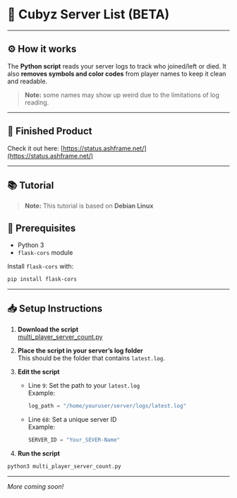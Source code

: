 # 🚀 **Cubyz Server List** (BETA)

---

## ⚙️ How it works  
The **Python script** reads your server logs to track who joined/left or died.
It also **removes symbols and color codes** from player names to keep it clean and readable.

> **Note:** some names may show up weird due to the limitations of log reading.
---

## 🎉 Finished Product  
Check it out here: [https://status.ashframe.net/](https://status.ashframe.net/)

---

## 📚 Tutorial

> **Note:** This tutorial is based on **Debian Linux**

## 🔧 Prerequisites
- Python 3
- `flask-cors` module

Install `flask-cors` with:
```bash
pip install flask-cors
```

---

## 📥 Setup Instructions

1. **Download the script**  
   [multi_player_server_count.py](https://github.com/iNiKKo/cubyz-ashframe-status/blob/main/multi_player_server_count.py)

2. **Place the script in your server’s log folder**  
   This should be the folder that contains `latest.log`.

3. **Edit the script**
   - Line `9`: Set the path to your `latest.log`  
     Example:
     ```python
     log_path = "/home/youruser/server/logs/latest.log"
     ```
   - Line `68`: Set a unique server ID  
     Example:
     ```python
     SERVER_ID = "Your_SEVER-Name"
     ```

4. **Run the script**
```bash
python3 multi_player_server_count.py
```

---

*More coming soon!*
